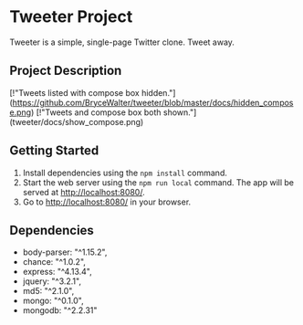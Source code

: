 # Tweeter Project

Tweeter is a simple, single-page Twitter clone. Tweet away.

## Project Description

[!"Tweets listed with compose box hidden."] (https://github.com/BryceWalter/tweeter/blob/master/docs/hidden_compose.png)
[!"Tweets and compose box both shown."] (tweeter/docs/show_compose.png)

## Getting Started

1. Install dependencies using the `npm install` command.
2. Start the web server using the `npm run local` command. The app will be served at <http://localhost:8080/>.
3. Go to <http://localhost:8080/> in your browser.

## Dependencies

- body-parser: "^1.15.2",
- chance: "^1.0.2",
- express: "^4.13.4",
- jquery: "^3.2.1",
- md5: "^2.1.0",
- mongo: "^0.1.0",
- mongodb: "^2.2.31"
